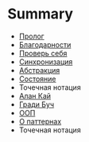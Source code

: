 # Summary

* [Пролог](README.md)
* [Благодарности](chapter1.md)
* [Проверь себя](prover-sebya.md)
* [Синхронизация](sinhronizatsiya.md)
* [Абстракция](abstractions.md)
* [Состояние](sostoyanie.md)
* Точечная нотация
* [Алан Кай](alan-kai.md)
* [Гради Буч](gradi-buch.md)
* [ООП](oop.md)
* [О паттернах](patterni.md)
* Точечная нотация

